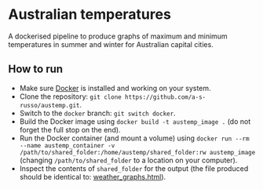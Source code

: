 # Australian temperatures
A dockerised pipeline to produce graphs of maximum and minimum temperatures in summer and winter for Australian capital cities.

## How to run

- Make sure [Docker](https://www.docker.com/products/docker-desktop/) is installed and working on your system.
- Clone the repository: `git clone https://github.com/a-s-russo/austemp.git`.
- Switch to the `docker` branch: `git switch docker`.
- Build the Docker image using `docker build -t austemp_image .` (do not forget the full stop on the end).
- Run the Docker container (and mount a volume) using `docker run --rm --name austemp_container -v /path/to/shared_folder:/home/austemp/shared_folder:rw austemp_image` (changing `/path/to/shared_folder` to a location on your computer).
- Inspect the contents of `shared_folder` for the output (the file produced should be identical to: [weather_graphs.html](https://htmlpreview.github.io/?https://github.com/a-s-russo/austemp/blob/docker/weather_graphs.html)).